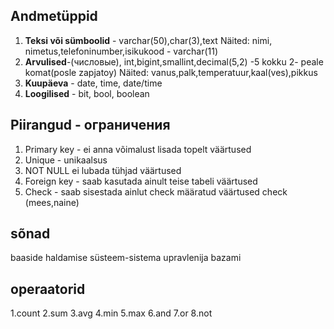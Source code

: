 ## Andmetüppid
1. **Teksi või sümboolid** - varchar(50),char(3),text
Näited: nimi, nimetus,telefoninumber,isikukood - varchar(11)
2. **Arvulised**-(числовые), int,bigint,smallint,decimal(5,2) -5 kokku 2- peale komat(posle zapjatoy)
Näited: vanus,palk,temperatuur,kaal(ves),pikkus
3. **Kuupäeva** - date, time, date/time
4. **Loogilised** - bit, bool, boolean

## Piirangud - ограничения 
1. Primary key - ei anna võimalust lisada topelt väärtused
2. Unique - unikaalsus
3. NOT NULL ei lubada tühjad väärtused
4. Foreign key - saab kasutada ainult teise tabeli väärtused
5. Check - saab sisestada ainlut check määratud väärtused check (mees,naine)

## sõnad
baaside haldamise süsteem-sistema upravlenija bazami

## operaatorid
1.count
2.sum
3.avg
4.min
5.max
6.and
7.or
8.not

